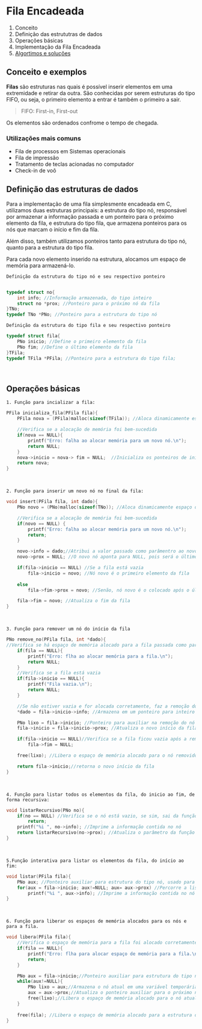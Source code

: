 # Fila Encadeada

1. Conceito 
2. Definição das estrututras de dados
3. Operações básicas
4. Implementação da Fila Encadeada
5. [Algortimos e soluções](/6_Fila_Encadeada/)

## Conceito e exemplos
**Filas** são estruturas nas quais é possível inserir elementos em uma extremidade e retirar da outra. São conhecidas por serem estruturas do tipo FIFO, ou seja, o primeiro elemento a entrar é também o primeiro a sair.

> FIFO: First-in, First-out

 Os elementos são ordenados confrome o tempo de chegada.

### Utilizações mais comuns
- Fila de processos em Sistemas operacionais
- Fila de impressão
- Tratamento de teclas acionadas no computador
- Check-in de voô


## Definição das estruturas de dados

 Para a implementação de uma fila simplesmente encadeada em C, utilizamos duas estruturas principais: a estrutura do tipo nó, responsável por armazenar a informação passada e um ponteiro para o próximo elemento da fila, e estrutura do tipo fila, que armazena ponteiros para os nós que marcam o início e fim da fila.   

Além disso, também utilizamos ponteiros tanto para estrutura do tipo nó, quanto para a estrutura do tipo fila.

Para cada novo elemento inserido na estrutura, alocamos um espaço de
memória para armazená-lo.

`Definição da estrutura do tipo nó e seu respectivo ponteiro`
```C

typedef struct no{
    int info; //Informação armazenada, do tipo inteiro
    struct no *prox; //Ponteiro para o próximo nó da fila
}TNo;
typedef TNo *PNo; //Ponteiro para a estrutura do tipo nó
```

`Definição da estrutura do tipo fila e seu respectivo ponteiro`
```C
typedef struct fila{
    PNo inicio; //Define o primeiro elemento da fila
    PNo fim; //Define o último elemento da fila
}TFila;
typedef TFila *PFila; //Ponteiro para a estrutura do tipo fila;
```

<br>

## Operações básicas

`1. Função para incializar a fila:`

```C
PFila inicializa_fila(PFila fila){
    PFila nova = (PFila)malloc(sizeof(TFila)); //Aloca dinamicamente espaço de memória para uma nova fila

    //Verifica se a alocação de memória foi bem-sucedida
    if(nova == NULL){
        printf("Erro: falha ao alocar memória para um novo nó.\n");
        return NULL;
    }
    nova->inicio = nova-> fim = NULL;  //Inicializa os ponteiros de início e fim da fila como NULL
    return nova;
}
```
<br>

`2. Função para inserir um novo nó no final da fila:`

```C
void insert(PFila fila, int dado){
    PNo novo = (PNo)malloc(sizeof(TNo)); //Aloca dinamicamente espaço de memória para um novo nó

    //Verifica se a alocação de memória foi bem-sucedida
    if(novo == NULL) {
        printf("Erro: falha ao alocar memória para um novo nó.\n");
        return;
    }

    novo->info = dado;//Atribui a valor passado como parâmentro ao novo nó
    novo->prox = NULL; //O novo nó aponta para NULL, pois será o último nó da fila

    if(fila->inicio == NULL) //Se a fila está vazia
        fila->inicio = novo; //Nó novo é o primeiro elemento da fila
    
    else
        fila->fim->prox = novo; //Senão, nó novo é o colocado após o último elemento da fila

    fila->fim = novo; //Atualiza o fim da fila
}
```

<br>

`3. Função para remover um nó do início da fila`

```C
PNo remove_no(PFila fila, int *dado){
//Verifica se há espaço de memória alocado para a fila passada como parâmetro
    if(fila == NULL){
        printf("Erro: flha ao alocar memória para a fila.\n");
        return NULL;
    }
    //Verifica se a fila está vazia
    if(fila->inicio == NULL){
        printf("Fila vazia.\n");
        return NULL;
    }

    //Se não estiver vazia e for alocada corretamente, faz a remoção do nó do início da fila
    *dado = fila->inicio->info; //Armazena em um ponteiro para inteiro a informação contida no nó removido

    PNo lixo = fila->inicio; //Ponteiro para auxiliar na remoção do nó
    fila->inicio = fila->inicio->prox; //Atualiza o novo início da fila

    if(fila->inicio == NULL)//Verifica se a fila ficou vazia após a remoção
        fila->fim = NULL;

    free(lixo); //Libera o espaço de memória alocado para o nó removido

    return fila->inicio;//retorna o novo início da fila 
}  
```

<br>

`4. Função para listar todos os elementos da fila, do inicio ao fim, de forma recursiva:`

```C
void listarRecursivo(PNo no){
    if(no == NULL) //Verifica se o nó está vazio, se sim, sai da função
        return;
    printf("%i ", no->info); //Imprime a informação contida no nó
    return listarRecursivo(no->prox); //Atualiza o parâmetro da função para o próximo nó da fila
}
```

<br>

`5.Função interativa para listar os elementos da fila, do início ao fim:`

```C
void listar(PFila fila){
    PNo aux; //Ponteiro auxiliar para estrutura do tipo nó, usado para percorrer a fila
    for(aux = fila->inicio; aux!=NULL; aux= aux->prox) //Percorre a lista, atualizando o nó auxiliar sempre para o próximo nó, até que o nó auxiliar seja nulo
        printf("%i ", aux->info); //Imprime a informação contida no nó
}
```

<br>

`6. Função para liberar os espaços de memória alocados para os nós e para a fila.`

```C
void libera(PFila fila){
    //Verifica o espaço de memória para a fila foi alocado corretamente
    if(fila == NULL){
        printf("Erro: flha para alocar espaço de memória para a fila.\n");
        return;
    }

    PNo aux = fila->inicio;//Ponteiro auxiliar para estrutura do tipo nó, usado para percorrer a fila
    while(aux!=NULL){
        PNo lixo = aux;//Armazena o nó atual em uma variável temporária
        aux = aux->prox;//Atualiza o ponteiro auxiliar para o próximo nó
        free(lixo);//Libera o espaço de memória alocado para o nó atual
    }
    
    free(fila); //Libera o espaço de memória alocado para a estrutura do tipo fila
}
```